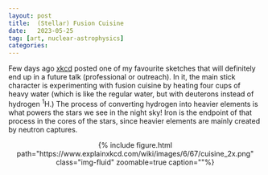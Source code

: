 ```yaml
---
layout: post
title:  (Stellar) Fusion Cuisine
date:   2023-05-25
tag: [art, nuclear-astrophysics]
categories:  
---
```



Few days ago [xkcd](https://xkcd.com/2778) posted one of my favourite sketches
that will definitely end up in a future talk (professional or outreach). In
it, the main stick character is experimenting with fusion cuisine by heating
four cups of heavy water (which is like the regular water, but with deuterons
instead of hydrogen <sup>1</sup>H.) The process of converting hydrogen into
heavier elements is what powers the stars we see in the night sky! Iron is the
endpoint of that process in the cores of the stars, since heavier elements are
mainly created by neutron captures.


<center>
    <div class="row justify-content-sm-center">
        <div class="col-sm mt-2 mt-md-0">
            {% include figure.html path="https://www.explainxkcd.com/wiki/images/6/67/cuisine_2x.png" class="img-fluid" zoomable=true caption=""%}
        </div>
    </div>
</center>

